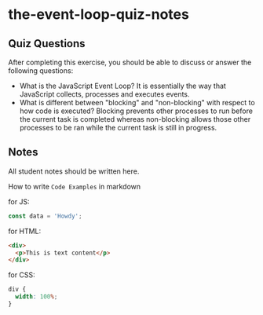 # the-event-loop-quiz-notes

## Quiz Questions

After completing this exercise, you should be able to discuss or answer the following questions:

- What is the JavaScript Event Loop?
  It is essentially the way that JavaScript collects, processes and executes events.
- What is different between "blocking" and "non-blocking" with respect to how code is executed?
  Blocking prevents other processes to run before the current task is completed whereas
  non-blocking allows those other processes to be ran while the current task is still in progress.

## Notes

All student notes should be written here.

How to write `Code Examples` in markdown

for JS:

```javascript
const data = 'Howdy';
```

for HTML:

```html
<div>
  <p>This is text content</p>
</div>
```

for CSS:

```css
div {
  width: 100%;
}
```
